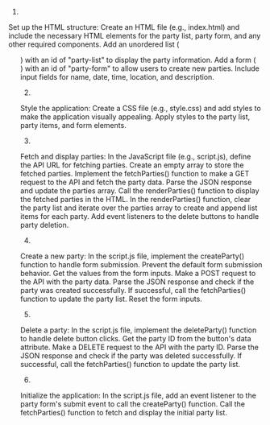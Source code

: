 1.
Set up the HTML structure:
Create an HTML file (e.g., index.html) and include the necessary HTML elements for the party list, party form, and any other required components.
Add an unordered list (<ul>) with an id of "party-list" to display the party information.
Add a form (<form>) with an id of "party-form" to allow users to create new parties. Include input fields for name, date, time, location, and description.

2.
Style the application:
Create a CSS file (e.g., style.css) and add styles to make the application visually appealing.
Apply styles to the party list, party items, and form elements.

3.
Fetch and display parties:
In the JavaScript file (e.g., script.js), define the API URL for fetching parties.
Create an empty array to store the fetched parties.
Implement the fetchParties() function to make a GET request to the API and fetch the party data.
Parse the JSON response and update the parties array.
Call the renderParties() function to display the fetched parties in the HTML.
In the renderParties() function, clear the party list and iterate over the parties array to create and append list items for each party.
Add event listeners to the delete buttons to handle party deletion.

4.
Create a new party:
In the script.js file, implement the createParty() function to handle form submission.
Prevent the default form submission behavior.
Get the values from the form inputs.
Make a POST request to the API with the party data.
Parse the JSON response and check if the party was created successfully.
If successful, call the fetchParties() function to update the party list.
Reset the form inputs.

5.
Delete a party:
In the script.js file, implement the deleteParty() function to handle delete button clicks.
Get the party ID from the button's data attribute.
Make a DELETE request to the API with the party ID.
Parse the JSON response and check if the party was deleted successfully.
If successful, call the fetchParties() function to update the party list.

6.
Initialize the application:
In the script.js file, add an event listener to the party form's submit event to call the createParty() function.
Call the fetchParties() function to fetch and display the initial party list.